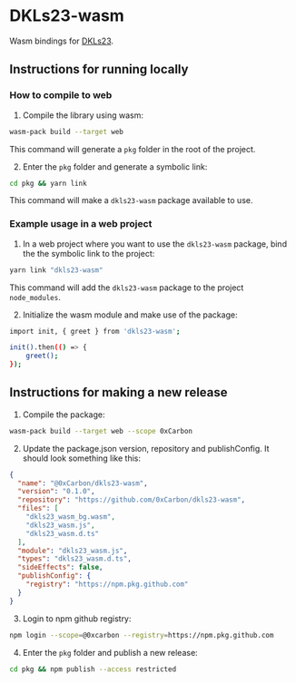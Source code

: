# DKLs23-wasm

Wasm bindings for [DKLs23](https://github.com/0xCarbon/DKLs23).

## Instructions for running locally

### How to compile to web

1. Compile the library using wasm:

```bash
wasm-pack build --target web
```

This command will generate a `pkg` folder in the root of the project.

2. Enter the `pkg` folder and generate a symbolic link:

```bash
cd pkg && yarn link
```

This command will make a `dkls23-wasm` package available to use.

### Example usage in a web project

1. In a web project where you want to use the `dkls23-wasm` package, bind the the symbolic link to the project:

```bash
yarn link "dkls23-wasm"
```

This command will add the `dkls23-wasm` package to the project `node_modules`.

2. Initialize the wasm module and make use of the package:

```bash
import init, { greet } from 'dkls23-wasm';

init().then(() => {
    greet();
});
```

## Instructions for making a new release

1. Compile the package:

```bash
wasm-pack build --target web --scope 0xCarbon
```

2. Update the package.json version, repository and publishConfig. It should look something like this:

```package.json
{
  "name": "@0xCarbon/dkls23-wasm",
  "version": "0.1.0",
  "repository": "https://github.com/0xCarbon/dkls23-wasm",
  "files": [
    "dkls23_wasm_bg.wasm",
    "dkls23_wasm.js",
    "dkls23_wasm.d.ts"
  ],
  "module": "dkls23_wasm.js",
  "types": "dkls23_wasm.d.ts",
  "sideEffects": false,
  "publishConfig": {
    "registry": "https://npm.pkg.github.com"
  }
}
```

3. Login to npm github registry:

```bash
npm login --scope=@0xcarbon --registry=https://npm.pkg.github.com
```

4. Enter the `pkg` folder and publish a new release:

```bash
cd pkg && npm publish --access restricted
```
